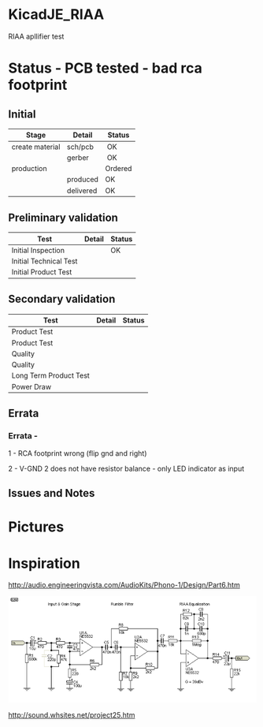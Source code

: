 # KicadJE_RIAA
RIAA apllifier test

# Status - PCB tested - bad rca footprint
## Initial 
| Stage  | Detail | Status |
| ------------- | ------------- | ------------- |
| create material  | sch/pcb | OK  |
| | gerber | OK |
| production  |   | Ordered |
|  | produced | OK |
|  | delivered | OK |
## Preliminary validation
| Test  | Detail | Status |
| ------------- | ------------- | ------------- |
| Initial Inspection | | OK |
| Initial Technical Test |  |  |
| Initial Product Test |  |  |

## Secondary validation
| Test  | Detail | Status |
| ------------- | ------------- |------------- |
| Product Test |  | |
| Product Test |  |  |
| Quality | | |
| Quality | | |
| Long Term Product Test |  |  |
| Power Draw |  | 

## Errata
### Errata -
1 - RCA footprint wrong (flip gnd and right)

2 - V-GND 2 does not have resistor balance - only LED indicator as input


## Issues and Notes
### 

# Pictures


# Inspiration

http://audio.engineeringvista.com/AudioKits/Phono-1/Design/Part6.htm

![](KicadJE_RIAA_RevA/RIAA.gif)

http://sound.whsites.net/project25.htm
